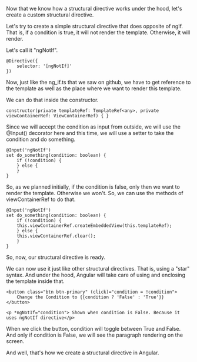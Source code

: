 Now that we know how a structural directive works under the hood, let's create a custom structural directive.

Let's try to create a simple structural directive that does opposite of ngIf. That is, if a condition is true, it will not render the template. Otherwise, it will render.

Let's call it "ngNotIf".

    @Directive({
        selector: '[ngNotIf]'
    })

Now, just like the ng_if.ts that we saw on github, we have to get reference to the template as well as the place where we want to render this template.

We can do that inside the constructor.

    constructor(private templateRef: TemplateRef<any>, private viewContainerRef: ViewContainerRef) { }

Since we will accept the condition as input from outside, we will use the @Input() decorator here and this time, we will use a setter to take the condition and do something. 

    @Input('ngNotIf') 
    set do_something(condition: boolean) {
        if (!condition) {
        } else {
        }
    }


So, as we planned initially, if the condition is false, only then we want to render the template. Otherwise we won't. So, we can use the methods of viewContainerRef to do that.

    @Input('ngNotIf') 
    set do_something(condition: boolean) {
        if (!condition) {
        this.viewContainerRef.createEmbeddedView(this.templateRef);
        } else {
        this.viewContainerRef.clear();
        }
    }

So, now, our structural directive is ready. 

We can now use it just like other structural directives. That is, using a "star" syntax. And under the hood, Angular will take care of using <ng-template> and enclosing the template inside that.

    <button class="btn btn-primary" (click)="condition = !condition">
        Change the Condition to {{condition ? 'False' : 'True'}}
    </button>

    <p *ngNotIf="condition"> Shown when condition is False. Because it uses ngNotIf directive</p>

When we click the button, condition will toggle between True and False. And only if condition is False, we will see the paragraph rendering on the screen.

And well, that's how we create a structural directive in Angular.